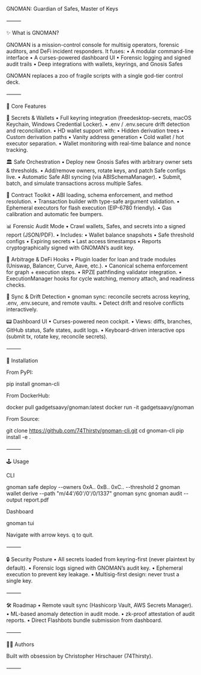 GNOMAN: Guardian of Safes, Master of Keys


⸻

✨ What is GNOMAN?

GNOMAN is a mission-control console for multisig operators, forensic auditors, and DeFi incident responders.
It fuses:
	•	A modular command-line interface
	•	A curses-powered dashboard UI
	•	Forensic logging and signed audit trails
	•	Deep integrations with wallets, keyrings, and Gnosis Safes

GNOMAN replaces a zoo of fragile scripts with a single god-tier control deck.

⸻

🚀 Core Features

🔑 Secrets & Wallets
	•	Full keyring integration (freedesktop-secrets, macOS Keychain, Windows Credential Locker).
	•	.env / .env.secure drift detection and reconciliation.
	•	HD wallet support with:
	•	Hidden derivation trees
	•	Custom derivation paths
	•	Vanity address generation
	•	Cold wallet / hot executor separation.
	•	Wallet monitoring with real-time balance and nonce tracking.

🏛️ Safe Orchestration
	•	Deploy new Gnosis Safes with arbitrary owner sets & thresholds.
	•	Add/remove owners, rotate keys, and patch Safe configs live.
	•	Automatic Safe ABI syncing (via ABISchemaManager).
	•	Submit, batch, and simulate transactions across multiple Safes.

🧰 Contract Toolkit
	•	ABI loading, schema enforcement, and method resolution.
	•	Transaction builder with type-safe argument validation.
	•	Ephemeral executors for flash execution (EIP-6780 friendly).
	•	Gas calibration and automatic fee bumpers.

📊 Forensic Audit Mode
	•	Crawl wallets, Safes, and secrets into a signed report (JSON/PDF).
	•	Includes:
	•	Wallet balance snapshots
	•	Safe threshold configs
	•	Expiring secrets
	•	Last access timestamps
	•	Reports cryptographically signed with GNOMAN’s audit key.

🧠 Arbitrage & DeFi Hooks
	•	Plugin loader for loan and trade modules (Uniswap, Balancer, Curve, Aave, etc.).
	•	Canonical schema enforcement for graph + execution steps.
	•	RPZE pathfinding validator integration.
	•	ExecutionManager hooks for cycle watching, memory attach, and readiness checks.

📡 Sync & Drift Detection
	•	gnoman sync: reconcile secrets across keyring, .env, .env.secure, and remote vaults.
	•	Detect drift and resolve conflicts interactively.

📟 Dashboard UI
	•	Curses-powered neon cockpit.
	•	Views: diffs, branches, GitHub status, Safe states, audit logs.
	•	Keyboard-driven interactive ops (submit tx, rotate key, reconcile secrets).

⸻

🔧 Installation

From PyPI:

pip install gnoman-cli

From DockerHub:

docker pull gadgetsaavy/gnoman:latest
docker run -it gadgetsaavy/gnoman

From Source:

git clone https://github.com/74Thirsty/gnoman-cli.git
cd gnoman-cli
pip install -e .


⸻

🕹️ Usage

CLI

gnoman safe deploy --owners 0xA.. 0xB.. 0xC.. --threshold 2
gnoman wallet derive --path "m/44'/60'/0'/0/1337"
gnoman sync
gnoman audit --output report.pdf

Dashboard

gnoman tui

Navigate with arrow keys. q to quit.

⸻

🔒 Security Posture
	•	All secrets loaded from keyring-first (never plaintext by default).
	•	Forensic logs signed with GNOMAN’s audit key.
	•	Ephemeral execution to prevent key leakage.
	•	Multisig-first design: never trust a single key.

⸻

🛠️ Roadmap
	•	Remote vault sync (Hashicorp Vault, AWS Secrets Manager).
	•	ML-based anomaly detection in audit mode.
	•	zk-proof attestation of audit reports.
	•	Direct Flashbots bundle submission from dashboard.

⸻

🧑‍💻 Authors

Built with obsession by Christopher Hirschauer (74Thirsty).

⸻
